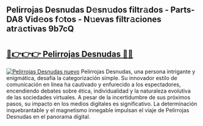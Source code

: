 ## Pelirrojas Desnudas D𝚎sn𝚞dos filtr𝚊dos - Parts-DA8 Vid𝚎os f𝚘tos - N𝚞evas filtr𝚊ciones atr𝚊ctivas 9b7cQ

# <h2><a href="http://mbcmq7.tromn.icu/?c=Pelirrojas+Desnudas">🔗👉👉👉 Pelirrojas Desnudas 🔗🔗</a></h2>

[![Pelirrojas Desnudas nuevo](https://i.imgur.com/pEAQMta.gif)](http://mbcmq7.tromn.icu/?c=Pelirrojas+Desnudas)
Pelirrojas Desnudas, una persona intrigante y enigmática, desafía la categorización simple. Su innovador estilo de comunicación en línea ha cautivado y enfurecido a los espectadores, encendiendo debates sobre ética, individualidad y la naturaleza evolutiva de las sociedades virtuales. A pesar de la incertidumbre de sus próximos pasos, su impacto en los medios digitales es significativo. La determinación inquebrantable y el magnetismo innegable impulsan el viaje de Pelirrojas Desnudas en el panorama digital.
